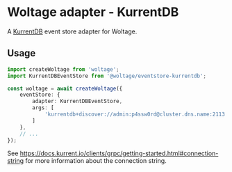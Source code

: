 # Woltage adapter - KurrentDB

A [KurrentDB](https://www.kurrent.io/) event store adapter for Woltage.

## Usage

```typescript
import createWoltage from 'woltage';
import KurrentDBEventStore from '@woltage/eventstore-kurrentdb';

const woltage = await createWoltage({
    eventStore: {
        adapter: KurrentDBEventStore,
        args: [
            'kurrentdb+discover://admin:p4ssw0rd@cluster.dns.name:2113'
        ]
    },
    // ...
});
```
See https://docs.kurrent.io/clients/grpc/getting-started.html#connection-string for more information about the connection string.